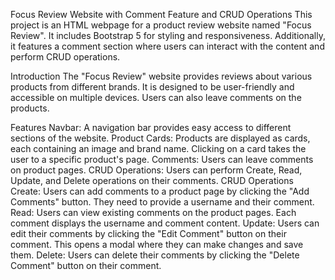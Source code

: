 Focus Review Website with Comment Feature and CRUD Operations
This project is an HTML webpage for a product review website named "Focus Review". It includes Bootstrap 5 for styling and responsiveness. Additionally, it features a comment section where users can interact with the content and perform CRUD operations.

Introduction
The "Focus Review" website provides reviews about various products from different brands. It is designed to be user-friendly and accessible on multiple devices. Users can also leave comments on the products.

Features
Navbar: A navigation bar provides easy access to different sections of the website.
Product Cards: Products are displayed as cards, each containing an image and brand name. Clicking on a card takes the user to a specific product's page.
Comments: Users can leave comments on product pages.
CRUD Operations: Users can perform Create, Read, Update, and Delete operations on their comments.
CRUD Operations
Create: Users can add comments to a product page by clicking the "Add Comments" button. They need to provide a username and their comment.
Read: Users can view existing comments on the product pages. Each comment displays the username and comment content.
Update: Users can edit their comments by clicking the "Edit Comment" button on their comment. This opens a modal where they can make changes and save them.
Delete: Users can delete their comments by clicking the "Delete Comment" button on their comment.
